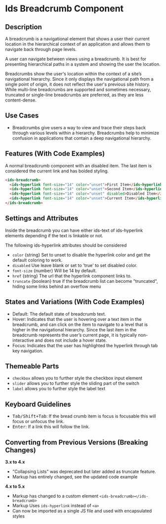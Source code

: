 # Ids Breadcrumb Component

## Description

A breadcrumb is a navigational element that shows a user their current location in the hierarchical context of an application and allows them to navigate back through page levels.

A user can navigate between views using a breadcrumb. It is best for presenting hierarchical paths in a system and showing the user the location.

Breadcrumbs show the user's location within the context of a site’s navigational hierarchy. Since it only displays the navigational path from a single point of origin, it does not reflect the user's previous site history. While multi-line breadcrumbs are supported and sometimes necessary, truncated or single-line breadcrumbs are preferred, as they are less content-dense.

## Use Cases

- Breadcrumbs give users a way to view and trace their steps back through various levels within a hierarchy. Breadcrumbs help to minimize confusion in applications that contain a deep navigational hierarchy.

## Features (With Code Examples)

A normal breadcrumb component with an disabled item. The last item is considered the current link and has bolded styling.

```html
<ids-breadcrumb>
  <ids-hyperlink font-size="14" color="unset">First Item</ids-hyperlink>
  <ids-hyperlink font-size="14" color="unset">Second Item</ids-hyperlink>
  <ids-hyperlink font-size="14" color="unset" disabled>Disabled Item</ids-hyperlink>
  <ids-hyperlink font-size="14" color="unset">Current Item</ids-hyperlink>
</ids-breadcrumb>
```

## Settings and Attributes

Inside the breadcrumb you can have either ids-text of ids-hyperlink elements depending if the text is linkable or not.

The following ids-hyperlink attributes should be considered

- `color` {string} Set to unset to disable the hyperlink color and get the default coloring to work.
- `disabled` Use leave blank or set to 'true' to set disabled color.
- `font-size` {number} Will be 14 by default.
- `href` {string} The url that the hyperlink component links to.
- `truncate` {boolean} true if the breadcrumb list can become "truncated", hiding some links behind an overflow menu

## States and Variations (With Code Examples)

- Default: The default state of breadcrumb text.
- Hover: Indicates that the user is hovering over a text item in the breadcrumb, and can click on the item to navigate to a level that is higher in the navigational hierarchy. Since the last item in the breadcrumb represents the user’s current page, it is typically non-interactive and does not include a hover state.
- Focus: Indicates that the user has highlighted the hyperlink through tab key navigation.

## Themeable Parts

- `checkbox` allows you to further style the checkbox input element
- `slider` allows you to further style the sliding part of the switch
- `label` allows you to further style the label text

## Keyboard Guidelines

- <kbd>Tab/Shift+Tab</kbd>: If the bread crumb item is focus is focusable this will focus or unfocus the link.
- <kbd>Enter</kbd>: If a link this will follow the link.

## Converting from Previous Versions (Breaking Changes)

**3.x to 4.x**
- "Collapsing Lists" was deprecated but later added as truncate feature.
- Markup has entirely changed, see the updated code example

**4.x to 5.x**
- Markup has changed to a custom element `<ids-breadcrumb></ids-breadcrumb>`
- Markup Uses `ids-hyperlink` instead of `<a>`
- Can now be imported as a single JS file and used with encapsulated styles
